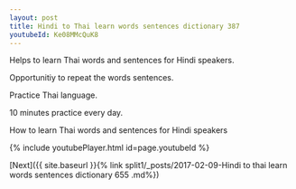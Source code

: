 ```yaml
---
layout: post
title: Hindi to Thai learn words sentences dictionary 387 
youtubeId: Ke08MMcQuK8
---
```

 
 
Helps to learn Thai words and sentences for Hindi speakers.

Opportunitiy to repeat the words sentences. 

Practice Thai language. 
 
10 minutes practice every day. 
 
How to learn Thai words and sentences for Hindi speakers 
 
{% include youtubePlayer.html id=page.youtubeId %}
 
 
[Next]({{ site.baseurl }}{% link  split1/_posts/2017-02-09-Hindi to thai learn words sentences dictionary 655 .md%})
 
